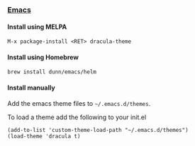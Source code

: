 ### [Emacs](https://www.gnu.org/software/emacs/)

#### Install using MELPA

    M-x package-install <RET> dracula-theme

#### Install using Homebrew

    brew install dunn/emacs/helm

#### Install manually

Add the emacs theme files to `~/.emacs.d/themes`.

To load a theme add the following to your init.el

    (add-to-list 'custom-theme-load-path "~/.emacs.d/themes")
    (load-theme 'dracula t)
